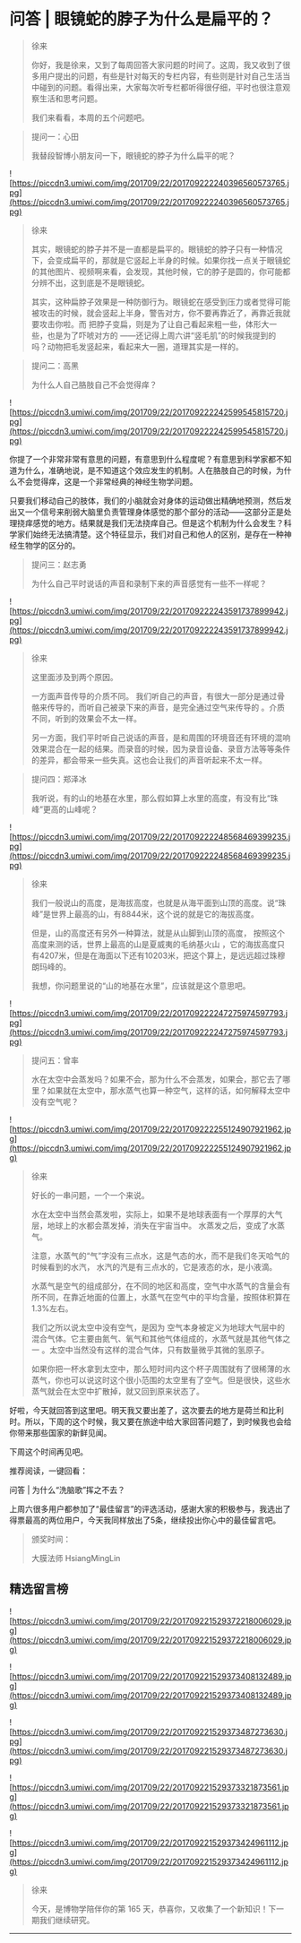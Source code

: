 # 问答 | 眼镜蛇的脖子为什么是扁平的？

> 徐来
> 
> 你好，我是徐来，又到了每周回答大家问题的时间了。这周，我又收到了很多用户提出的问题，有些是针对每天的专栏内容，有些则是针对自己生活当中碰到的问题。看得出来，大家每次听专栏都听得很仔细，平时也很注意观察生活和思考问题。
> 
> 我们来看看，本周的五个问题吧。

> 提问一：心田
> 
> 我替段智博小朋友问一下，眼镜蛇的脖子为什么扁平的呢？

![https://piccdn3.umiwi.com/img/201709/22/201709222240396560573765.jpg](https://piccdn3.umiwi.com/img/201709/22/201709222240396560573765.jpg)

> 徐来
> 
> 其实，眼镜蛇的脖子并不是一直都是扁平的。眼镜蛇的脖子只有一种情况下，会变成扁平的，那就是它竖起上半身的时候。如果你找一点关于眼镜蛇的其他图片、视频啊来看，会发现，其他时候，它的脖子是圆的，你可能都分辨不出，这到底是不是眼镜蛇。
> 
> 其实，这种扁脖子效果是一种防御行为。眼镜蛇在感受到压力或者觉得可能被攻击的时候，就会竖起上半身，警告对方，你不要再靠近了，再靠近我就要攻击你啦。而 把脖子变扁，则是为了让自己看起来粗一些，体形大一些，也是为了吓唬对方的 ——还记得上周六讲“竖毛肌”的时候我提到的吗？动物把毛发竖起来，看起来大一圈，道理其实是一样的。

> 提问二：高黑
> 
> 为什么人自己胳肢自己不会觉得痒？

![https://piccdn3.umiwi.com/img/201709/22/201709222242599545815720.jpg](https://piccdn3.umiwi.com/img/201709/22/201709222242599545815720.jpg)

你提了一个非常非常有意思的问题，有意思到什么程度呢？有意思到科学家都不知道为什么，准确地说，是不知道这个效应发生的机制。人在胳肢自己的时候，为什么不会觉得痒，这是一个非常经典的神经生物学问题。

只要我们移动自己的肢体，我们的小脑就会对身体的运动做出精确地预测，然后发出又一个信号来削弱大脑里负责管理身体感觉的那个部分的活动——这部分正是处理挠痒感觉的地方。结果就是我们无法挠痒自己。但是这个机制为什么会发生？科学家们始终无法搞清楚。这个特征显示，我们对自己和他人的区别，是存在一种神经生物学的区分的。

> 提问三：赵志勇
> 
> 为什么自己平时说话的声音和录制下来的声音感觉有一些不一样呢？

![https://piccdn3.umiwi.com/img/201709/22/201709222243591737899942.jpg](https://piccdn3.umiwi.com/img/201709/22/201709222243591737899942.jpg)

> 徐来
> 
> 这里面涉及到两个原因。
> 
> 一方面声音传导的介质不同。 我们听自己的声音，有很大一部分是通过骨骼来传导的，而听自己被录下来的声音，是完全通过空气来传导的 。介质不同，听到的效果会不太一样。
> 
> 另一方面，我们平时听自己说话的声音，是和周围的环境音还有环境的混响效果混合在一起的结果。而录音的时候，因为录音设备、录音方法等等条件的差异，都会带来一些失真。这也会让我们的声音听起来不太一样。

> 提问四：郑泽冰
> 
> 我听说，有的山的地基在水里，那么假如算上水里的高度，有没有比“珠峰”更高的山峰呢？

![https://piccdn3.umiwi.com/img/201709/22/201709222248568469399235.jpg](https://piccdn3.umiwi.com/img/201709/22/201709222248568469399235.jpg)

> 徐来
> 
> 我们一般说山的高度，是海拔高度，也就是从海平面到山顶的高度。说“珠峰”是世界上最高的山，有8844米，这个说的就是它的海拔高度。
> 
> 但是，山的高度还有另外一种算法，就是从山脚到山顶的高度， 按照这个高度来测的话，世界上最高的山是夏威夷的毛纳基火山 ，它的海拔高度只有4207米，但是在海面以下还有10203米，把这个算上，是远远超过珠穆朗玛峰的。
> 
> 我想，你问题里说的“山的地基在水里”，应该就是这个意思吧。

![https://piccdn3.umiwi.com/img/201709/22/201709222247275974597793.jpg](https://piccdn3.umiwi.com/img/201709/22/201709222247275974597793.jpg)

> 提问五：曾率
> 
> 水在太空中会蒸发吗？如果不会，那为什么不会蒸发，如果会，那它去了哪里？如果就在太空中，那水蒸气也算一种空气，这样的话，如何解释太空中没有空气呢？

![https://piccdn3.umiwi.com/img/201709/22/201709222255124907921962.jpg](https://piccdn3.umiwi.com/img/201709/22/201709222255124907921962.jpg)

> 徐来
> 
> 好长的一串问题，一个一个来说。
> 
> 水在太空中当然会蒸发啦，实际上，如果不是地球表面有一个厚厚的大气层，地球上的水都会蒸发掉，消失在宇宙当中。 水蒸发之后，变成了水蒸气。
> 
> 注意，水蒸气的“气”字没有三点水，这是气态的水，而不是我们冬天哈气的时候看到的水汽， 水汽的汽是有三点水的，它是液态的水，是小液滴。
> 
> 水蒸气是空气的组成部分，在不同的地区和高度，空气中水蒸气的含量会有所不同，在靠近地面的位置上，水蒸气在空气中的平均含量，按照体积算在1.3%左右。
> 
> 我们之所以说太空中没有空气，是因为 空气本身被定义为地球大气层中的混合气体。它主要由氮气、氧气和其他气体组成的，水蒸气就是其他气体之一 。太空中当然没有这样的混合气体，只有数量微乎其微的氢原子。
> 
> 如果你把一杯水拿到太空中，那么短时间内这个杯子周围就有了很稀薄的水蒸气，你也可以说这时这个很小范围的太空里有了空气。但是很快，这些水蒸气就会在太空中扩散掉，就又回到原来状态了。

好啦，今天就回答到这里吧。明天我又要出差了，这次要去的地方是荷兰和比利时。所以，下周的这个时候，我又要在旅途中给大家回答问题了，到时候我也会给你带来那些国家的新鲜见闻。

下周这个时间再见吧。

推荐阅读，一键回看：

问答 | 为什么“洗脑歌”挥之不去？

上周六很多用户都参加了“最佳留言”的评选活动，感谢大家的积极参与，我选出了得票最高的两位用户，今天我同样放出了5条，继续投出你心中的最佳留言吧。

> 颁奖时间：
> 
> 大膜法师      HsiangMingLin

## 精选留言榜

![https://piccdn3.umiwi.com/img/201709/22/201709221529372218006029.jpg](https://piccdn3.umiwi.com/img/201709/22/201709221529372218006029.jpg)

![https://piccdn3.umiwi.com/img/201709/22/201709221529373408132489.jpg](https://piccdn3.umiwi.com/img/201709/22/201709221529373408132489.jpg)

![https://piccdn3.umiwi.com/img/201709/22/201709221529373487273630.jpg](https://piccdn3.umiwi.com/img/201709/22/201709221529373487273630.jpg)

![https://piccdn3.umiwi.com/img/201709/22/201709221529373321873561.jpg](https://piccdn3.umiwi.com/img/201709/22/201709221529373321873561.jpg)

![https://piccdn3.umiwi.com/img/201709/22/201709221529373424961112.jpg](https://piccdn3.umiwi.com/img/201709/22/201709221529373424961112.jpg)

> 徐来
> 
> 今天，是博物学陪伴你的第 165 天，恭喜你，又收集了一个新知识！下一期我们继续研究。

---
